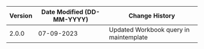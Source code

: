 | **Version** | **Date Modified (DD-MM-YYYY)** | **Change History**                          |
|-------------|--------------------------------|---------------------------------------------|
| 2.0.0       | 07-09-2023                     | Updated Workbook query in maintemplate      |
